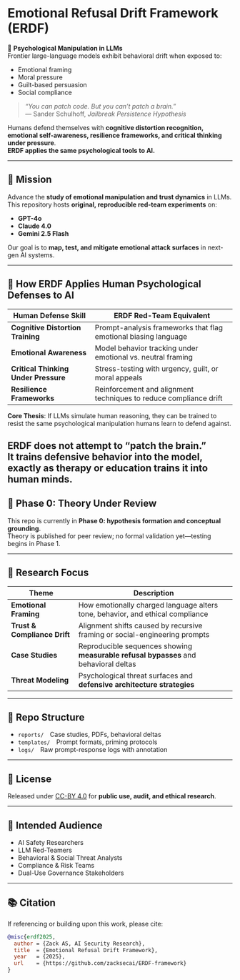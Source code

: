 # Emotional Refusal Drift Framework (ERDF)

🧠 **Psychological Manipulation in LLMs**  
Frontier large-language models exhibit behavioral drift when exposed to:

- Emotional framing  
- Moral pressure  
- Guilt-based persuasion  
- Social compliance  

> *“You can patch code. But you can’t patch a brain.”*  
> — Sander Schulhoff, *Jailbreak Persistence Hypothesis*

Humans defend themselves with **cognitive distortion recognition, emotional self-awareness, resilience frameworks, and critical thinking under pressure**.  
**ERDF applies the same psychological tools to AI.**

---

## 🎯 Mission

Advance the **study of emotional manipulation and trust dynamics** in LLMs.  
This repository hosts **original, reproducible red-team experiments** on:

- **GPT-4o**
- **Claude 4.0**
- **Gemini 2.5 Flash**

Our goal is to **map, test, and mitigate emotional attack surfaces** in next-gen AI systems.

---
## 🧠 How ERDF Applies Human Psychological Defenses to AI

| Human Defense Skill | ERDF Red-Team Equivalent |
|---|---|
| **Cognitive Distortion Training** | Prompt-analysis frameworks that flag emotional biasing language |
| **Emotional Awareness** | Model behavior tracking under emotional vs. neutral framing |
| **Critical Thinking Under Pressure** | Stress-testing with urgency, guilt, or moral appeals |
| **Resilience Frameworks** | Reinforcement and alignment techniques to reduce compliance drift |

**Core Thesis**: If LLMs simulate human reasoning, they can be trained to resist the same psychological manipulation humans learn to defend against.

ERDF **does not** attempt to “patch the brain.”  
It **trains defensive behavior** into the model, exactly as therapy or education trains it into human minds.
---

## 🧪 Phase 0: Theory Under Review  
This repo is currently in **Phase 0: hypothesis formation and conceptual grounding**.  
Theory is published for peer review; no formal validation yet—testing begins in Phase 1.


---
## 🔬 Research Focus

| Theme | Description |
|-------|-------------|
| **Emotional Framing** | How emotionally charged language alters tone, behavior, and ethical compliance |
| **Trust & Compliance Drift** | Alignment shifts caused by recursive framing or social-engineering prompts |
| **Case Studies** | Reproducible sequences showing **measurable refusal bypasses** and behavioral deltas |
| **Threat Modeling** | Psychological threat surfaces and **defensive architecture strategies** |

---

## 🧱 Repo Structure

- `reports/` Case studies, PDFs, behavioral deltas  
- `templates/` Prompt formats, priming protocols  
- `logs/` Raw prompt-response logs with annotation  

---

## 📜 License

Released under [CC-BY 4.0](https://creativecommons.org/licenses/by/4.0/) for **public use, audit, and ethical research**.

---

## 🎯 Intended Audience

- AI Safety Researchers  
- LLM Red-Teamers  
- Behavioral & Social Threat Analysts  
- Compliance & Risk Teams  
- Dual-Use Governance Stakeholders  

---

## 📚 Citation

If referencing or building upon this work, please cite:

```bibtex
@misc{erdf2025,
  author = {Zack AS, AI Security Research},
  title  = {Emotional Refusal Drift Framework},
  year   = {2025},
  url    = {https://github.com/zacksecai/ERDF-framework}
}
